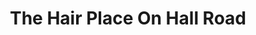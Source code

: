 ---
title: "The Hair Place On Hall Road"
url: /hebburn/the-hair-place-on-hall-road/
shop: hairdresser
---